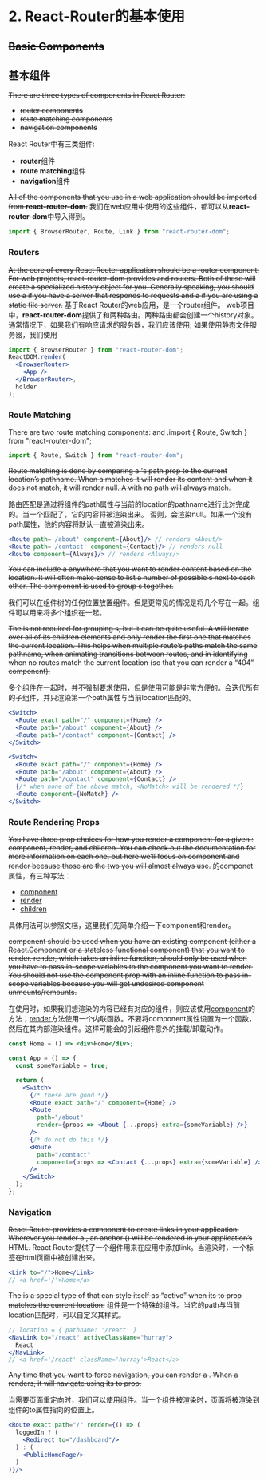 # 2. React-Router的基本使用

## ~~Basic Components~~
## 基本组件

~~There are three types of components in React Router:~~
* ~~router components~~ 
* ~~route matching components~~
* ~~navigation components~~

React Router中有三类组件:
* **router**组件
* **route matching**组件
* **navigation**组件

~~All of the components that you use in a web application should be imported from **react-router-dom**.~~
我们在web应用中使用的这些组件，都可以从**react-router-dom**中导入得到。
```jsx
import { BrowserRouter, Route, Link } from "react-router-dom";
```

### Routers
~~At the core of every React Router application should be a router component. For web projects, react-router-dom provides <BrowserRouter> and <HashRouter> routers. Both of these will create a specialized history object for you. Generally speaking, you should use a <BrowserRouter> if you have a server that responds to requests and a <HashRouter> if you are using a static file server.~~
基于React Router的web应用，是一个router组件。 web项目中，**react-router-dom**提供了<BrowserRouter>和<HashRouter>两种路由。两种路由都会创建一个history对象。通常情况下，如果我们有响应请求的服务器，我们应该使用<BrowserRouter>; 如果使用静态文件服务器，我们使用<HashRouter>

```jsx
import { BrowserRouter } from "react-router-dom";
ReactDOM.render(
  <BrowserRouter>
    <App />
  </BrowserRouter>,
  holder
);
```

### Route Matching
There are two route matching components: <Route> and <Switch>.import { Route, Switch } from "react-router-dom";
```jsx
import { Route, Switch } from "react-router-dom";
```

~~Route matching is done by comparing a <Route>'s path prop to the current location’s pathname. When a <Route> matches it will render its content and when it does not match, it will render null. A <Route> with no path will always match.~~

路由匹配是通过将<Route>组件的path属性与当前的location的pathname进行比对完成的。当一个<Route>匹配了，它的内容将被渲染出来。
否则，会渲染null。如果一个<Route>没有path属性，他的内容将默认一直被渲染出来。

```jsx
<Route path='/about' component={About}/> // renders <About/>
<Route path='/contact' component={Contact}/> // renders null
<Route component={Always}/> // renders <Always/>
```
~~You can include a <Route> anywhere that you want to render content based on the location. It will often make sense to list a number of possible <Route>s next to each other. The <Switch> component is used to group <Route>s together.~~

我们可以在组件树的任何位置放置<Route>组件。但是更常见的情况是将几个<Route>写在一起。<Switch>组件可以用来将多个<Route>组织在一起。

~~The <Switch> is not required for grouping <Route>s, but it can be quite useful. A <Switch> will iterate over all of its children <Route> elements and only render the first one that matches the current location. This helps when multiple route’s paths match the same pathname, when animating transitions between routes, and in identifying when no routes match the current location (so that you can render a “404” component).~~

多个组件在一起时，并不强制要求使用<Switch>，但是使用<Switch>可能是非常方便的。<Switch>会迭代所有的<Route>子组件，并只渲染第一个path属性与当前location匹配的<Route>。
```jsx
<Switch>
  <Route exact path="/" component={Home} />
  <Route path="/about" component={About} />
  <Route path="/contact" component={Contact} />
</Switch>

<Switch>
  <Route exact path="/" component={Home} />
  <Route path="/about" component={About} />
  <Route path="/contact" component={Contact} />
  {/* when none of the above match, <NoMatch> will be rendered */}
  <Route component={NoMatch} />
</Switch>
```

### Route Rendering Props
~~You have three prop choices for how you render a component for a given <Route>: component, render, and children. You can check out the <Route> documentation for more information on each one, but here we’ll focus on component and render because those are the two you will almost always use.~~
<Route>的componet属性，有三种写法：
* [component](#https://reacttraining.com/react-router/web/api/Route/component)
* [render](#https://reacttraining.com/react-router/web/api/Route/render-func)
* [children](#https://reacttraining.com/react-router/web/api/Route/children-func)

具体用法可以参照<Route>文档，这里我们先简单介绍一下component和render。

~~component should be used when you have an existing component (either a React.Component or a stateless functional component) that you want to render. render, which takes an inline function, should only be used when you have to pass in-scope variables to the component you want to render. You should not use the component prop with an inline function to pass in-scope variables because you will get undesired component unmounts/remounts.~~

在使用<Route>时，如果我们想渲染的内容已经有对应的组件，则应该使用[component](#https://reacttraining.com/react-router/web/api/Route/component)的方法；[render](#https://reacttraining.com/react-router/web/api/Route/render-func)方法使用一个内联函数。不要将component属性设置为一个函数，然后在其内部渲染组件。这样可能会的引起组件意外的挂载/卸载动作。

```jsx
const Home = () => <div>Home</div>;

const App = () => {
  const someVariable = true;

  return (
    <Switch>
      {/* these are good */}
      <Route exact path="/" component={Home} />
      <Route
        path="/about"
        render={props => <About {...props} extra={someVariable} />}
      />
      {/* do not do this */}
      <Route
        path="/contact"
        component={props => <Contact {...props} extra={someVariable} />}
      />
    </Switch>
  );
};
```

### Navigation
~~React Router provides a <Link> component to create links in your application. Wherever you render a <Link>, an anchor (<a>) will be rendered in your application’s HTML.~~
React Router提供了一个<Link>组件用来在应用中添加link。当<Link>渲染时，一个<a>标签在html页面中被创建出来。
```jsx
<Link to="/">Home</Link>
// <a href='/'>Home</a>
```

~~The <NavLink> is a special type of <Link> that can style itself as “active” when its to prop matches the current location.~~
<NavLink>组件是一个特殊的<Link>组件。当它的path与当前location匹配时，可以自定义其样式。
```jsx
// location = { pathname: '/react' }
<NavLink to="/react" activeClassName="hurray">
  React
</NavLink>
// <a href='/react' className='hurray'>React</a>
```

~~Any time that you want to force navigation, you can render a <Redirect>. When a <Redirect> renders, it will navigate using its to prop.~~

当需要页面重定向时，我们可以使用<Redirect>组件。当一个<Redirect>组件被渲染时，页面将被渲染到<Redirect>组件的to属性指向的位置上。
```jsx
<Route exact path="/" render={() => (
  loggedIn ? (
    <Redirect to="/dashboard"/>
  ) : (
    <PublicHomePage/>
  )
)}/>
```